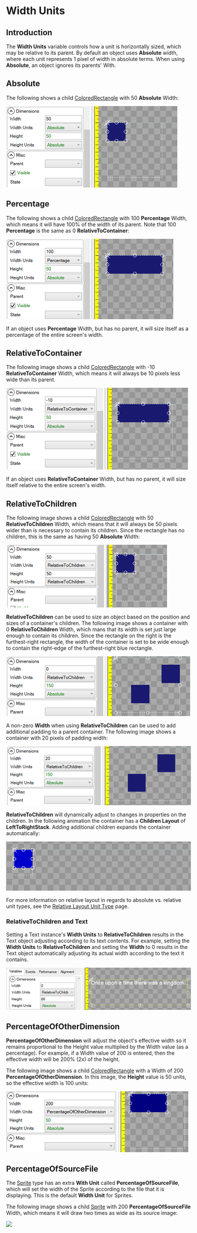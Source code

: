 # Width Units

## Introduction

The **Width Units** variable controls how a unit is horizontally sized, which may be relative to its parent. By default an object uses **Absolute** width, where each unit represents 1 pixel of width in absolute terms. When using **Absolute**, an object ignores its parents' With.

## Absolute

The following shows a child [ColoredRectangle](https://github.com/vchelaru/Gum/tree/8c293a405185cca0e819b810220de684b436daf9/Gum/coloredrectangle/ColoredRectangle.html) with 50 **Absolute** Width:

![](<../../.gitbook/assets/50AbsoluteWidth (1).png>)

## Percentage

The following shows a child [ColoredRectangle](https://github.com/vchelaru/Gum/tree/8c293a405185cca0e819b810220de684b436daf9/Gum/coloredrectangle/ColoredRectangle.html) with 100 **Percentage** Width, which means it will have 100% of the width of its parent. Note that 100 **Percentage** is the same as 0 **RelativeToContainer**:

![](<../../.gitbook/assets/100PercentageWidth (1).png>)

If an object uses **Percentage** Width, but has no parent, it will size itself as a percentage of the entire screen's width.

## RelativeToContainer

The following image shows a child [ColoredRectangle](https://github.com/vchelaru/Gum/tree/8c293a405185cca0e819b810220de684b436daf9/Gum/coloredrectangle/ColoredRectangle.html) with -10 **RelativeToContainer** Width, which means it will always be 10 pixels less wide than its parent.

![](<../../.gitbook/assets/Negative10RelativeToContainer (1).png>)

If an object uses **RelativeToContainer** Width, but has no parent, it will size itself relative to the entire screen's width.

## RelativeToChildren

The following image shows a child [ColoredRectangle](https://github.com/vchelaru/Gum/tree/8c293a405185cca0e819b810220de684b436daf9/Gum/coloredrectangle/ColoredRectangle.html) with 50 **RelativeToChildren** Width, which means that it will always be 50 pixels wider than is necessary to contain its children. Since the rectangle has no children, this is the same as having 50 **Absolute** Width:

![](<../../.gitbook/assets/RelativeToChildren1 (1).png>)

**RelativeToChildren** can be used to size an object based on the position and sizes of a container's children. The following image shows a container with 0 **RelativeToChildren** Width, which mans that its width is set just large enough to contain its children. Since the rectangle on the right is the furthest-right rectangle, the width of the container is set to be wide enough to contain the right-edge of the furthest-right blue rectangle.

![](<../../.gitbook/assets/RelativeToChildren3 (1).png>)

A non-zero **Width** when using **RelativeToChildren** can be used to add additional padding to a parent container. The following image shows a container with 20 pixels of padding width:

![](<../../.gitbook/assets/RelativeToChildren4 (1).png>)

**RelativeToChildren** will dynamically adjust to changes in properties on the children. In the following animation the container has a **Children Layout** of **LeftToRightStack**. Adding additional children expands the container automatically:

![](<../../.gitbook/assets/LeftToRightStackSizeChildren (1).gif>)

For more information on relative layout in regards to absolute vs. relative unit types, see the [Relative Layout Unit Type](https://github.com/vchelaru/Gum/tree/8c293a405185cca0e819b810220de684b436daf9/docs/Gum%20Elements/General%20Properties/Relative%20Layout%20Unit%20Type/README.md) page.

### RelativeToChildren and Text

Setting a Text instance's **Width Units** to **RelativeToChildren** results in the Text object adjusting according to its text contents. For example, setting the **Width Units** to **RelativeToChildren** and setting the **Width** to 0 results in the Text object automatically adjusting its actual width according to the text it contains.

![](<../../.gitbook/assets/TextRelativeToChildrenWidth (1).png>)

## PercentageOfOtherDimension

**PercentageOfOtherDimension** will adjust the object's effective width so it remains proportional to the Height value multiplied by the Width value (as a percentage). For example, if a Width value of 200 is entered, then the effective width will be 200% (2x) of the height.

The following image shows a child [ColoredRectangle](https://github.com/vchelaru/Gum/tree/8c293a405185cca0e819b810220de684b436daf9/Gum/coloredrectangle/ColoredRectangle.html) with a Width of 200 **PercentageOfOtherDimension**. In this image, the **Height** value is 50 units, so the effective width is 100 units:

![](<../../.gitbook/assets/PercentageOfOtherDimensionWidth (1).png>)

## PercentageOfSourceFile

The [Sprite](https://github.com/vchelaru/Gum/tree/8c293a405185cca0e819b810220de684b436daf9/docs/Gum%20Elements/General%20Properties/Sprite/README.md) type has an extra **With Unit** called **PercentageOfSourceFile**, which will set the width of the Sprite according to the file that it is displaying. This is the default **Width Unit** for Sprites.

The following image shows a child [Sprite](https://github.com/vchelaru/Gum/tree/8c293a405185cca0e819b810220de684b436daf9/docs/Gum%20Elements/General%20Properties/Sprite/README.md) with 200 **PercentageOfSourceFile** Width, which means it will draw two times as wide as its source image:

![](<../../.gitbook/assets/Width Units\_PercentageOfSourceWidth (1) (1).png>)
